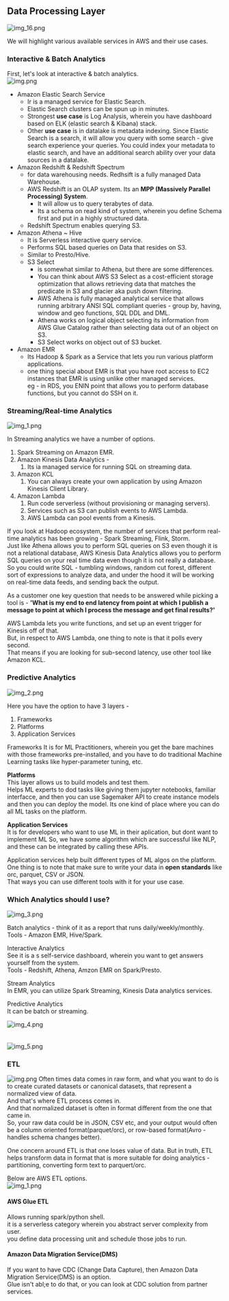 ## Data Processing Layer
![img_16.png](images/img_16.png)<br>

We will highlight various available services in AWS and their use cases.<br>

### Interactive & Batch Analytics
First, let's look at interactive & batch analytics. <br>
![img.png](images/img_17.png) <br>

- Amazon Elastic Search Service <br>
  - Ir is a managed service for Elastic Search.<br>
  - Elastic Search clusters can be spun up in minutes.<br>
  - Strongest **use case** is Log Analysis, wherein you have dashboard based on ELK (elastic search & Kibana) stack. <br>
  - Other **use case** is in datalake is metadata indexing. Since Elastic Search is a search, it will allow you query with some search - give search experience your queries. You could index your metadata to elastic search, and have an additional search ability over your data sources in a datalake. <br>
- Amazon Redshift & Redshift Spectrum 
  - for data warehousing needs. Redhsift is a fully managed Data Warehouse. <br>
  - AWS Redshift is an OLAP system. Its an **MPP (Massively Parallel Processing) System**.  <br>
    - It will allow us to query terabytes of data. <br>
    - Its a schema on read kind of system, wherein you define Schema first and put in a highly structured data. <br>
  - Redshift Spectrum enables querying S3. <br>
- Amazon  Athena ~ Hive <br>
  - It is Serverless interactive query service.<br>
  - Performs SQL based queries on Data that resides on S3. <br>
  - Similar to Presto/Hive. <br>
  - S3 Select 
    - is somewhat similar to Athena, but there are some differences. <br>
    - You can think about AWS S3 Select as a cost-efficient storage optimization that allows retrieving data that matches the predicate in S3 and glacier aka push down filtering. <br> 
    - AWS Athena is fully managed analytical service that allows running arbitrary ANSI SQL compliant queries - group by, having, window and geo functions, SQL DDL and DML. <br>
    - Athena works on logical object selecting its information from AWS Glue Catalog rather than selecting data out of an object on S3. <br>
    - S3 Select works on object out of S3 bucket.
- Amazon EMR <br>
  - Its Hadoop & Spark as a Service that lets you run various platform applications. <br>
  - one thing special about EMR is that you have root access to EC2 instances that EMR is using unlike other managed services. <br>
    eg - in RDS, you ENIN point that allows you to perform database functions, but you cannot do SSH on it. <br>

### Streaming/Real-time Analytics
![img_1.png](images/img_18.png) <br>

In Streaming analytics we have a number of options.
1. Spark Streaming on Amazon EMR.
2. Amazon Kinesis Data Analytics -
   1. Its ia managed service for running SQL on streaming data.
3. Amazon KCL
   1. You can always create your own application by using Amazon Kinesis Client Library.
4. Amazon Lambda
   1. Run code serverless (without provisioning or managing servers).
   2. Services such as S3 can publish events to AWS Lambda.
   3. AWS Lambda can pool events from a Kinesis.

If you look at Hadoop ecosystem, the number of services that perform real-time analytics has been growing - Spark Streaming, Flink, Storm.  <br>
Just like Athena allows you to perform SQL queries on S3 even though it is not a relational database, AWS Kinesis Data Analytics allows you to perform SQL queries on your real time data even though it is not really a database. <br>
So you could write SQL - tumbling windows, random cut forest, different sort of expressions to analyze data, and under the hood it will be working on real-time data feeds, and sending back the output. <br> 

As a customer one key question that needs to be answered while picking a tool is - **'What is my end to end latency from point at which I publish a message to point at which I process the message and get final results?'**<br>

AWS Lambda lets you write functions, and set up an event trigger for Kinesis off of that. <br>
But, in respect to AWS Lambda, one thing to note is that it polls every second.<br>
That means if you are looking for sub-second latency, use other tool like Amazon KCL.<br>

### Predictive Analytics
![img_2.png](images/img_19.png) <br>

Here you have the option to have 3 layers -
1. Frameworks
2. Platforms
3. Application Services

Frameworks
It is for ML Practitioners, wherein you get the bare machines with those frameworks pre-installed, and you have to do traditional Machine Learning tasks like hyper-parameter tuning, etc.

**Platforms**<br> 
This layer allows us to build models and test them.<br>
Helps ML experts to dod tasks like giving them jupyter notebooks, familiar interfacce, and then you can use Sagemaker API to create instance models and then you can deploy the model.
Its one kind of place where you can do all ML tasks on the platform.

**Application Services**<br> 
It is for developers who want to use ML in their aplication, but dont want to implement ML
So, we have some algorithm which are successful like NLP, and these can be integrated by calling these APIs.

Application services help built different types of ML algos on the platform.<br>
One thing is to note that make sure to write your data in **open standards** like orc, parquet, CSV or JSON. <br>
That ways you can use different tools with it for your use case. <br>



### Which Analytics should I use?
![img_3.png](images/img_20.png)


Batch analytics - think of it as a report that runs  daily/weekly/monthly. <br>
Tools - Amazon EMR, Hive/Spark. <br>

Interactive Analytics <br>
See it is a s self-service dashboard, wherein you want to get answers yourself from the system. <br>
Tools - Redshift, Athena, Amzon EMR on Spark/Presto. <br>

Stream Analytics <br>
In EMR, you can utilize Spark Streaming, Kinesis Data analytics services. <br>

Predictive Analytics <br>
It can be batch or streaming. <br>


![img_4.png](images/img_22.png)
<br><br><br>
![img_5.png](images/img_23.png)


### ETL
![img.png](images/img_24.png)
Often times data comes in raw form, and what you want to do is to create curated datasets or canonical datasets, that represent a normalized view of data. <br>
And that's where ETL process comes in. <br>
And that normalized dataset is often in format different from the one that came in. <br>
So, your raw data could be in JSON, CSV etc, and your output would often be a column oriented format(parquet/orc), or row-based format(Avro - handles schema changes better). <br>

One concern around ETL is that one loses value of data.
But in truth, ETL helps transform data in format that is more suitable for doing analytics - partitioning, converting form text to parquert/orc.


Below are AWS ETL options. <br>
![img_1.png](images/img_25.png)<br>

#### AWS Glue ETL
Allows running spark/python shell. <br>
it is a serverless category wherein you abstract server complexity from user. <br>
you define data processing unit and schedule those jobs to run. <br>

#### Amazon Data Migration Service(DMS)
If you want to have CDC (Change Data Capture), then Amazon Data Migration Service(DMS) is an option. <br>
Glue isn't abl;e to do that, or you can look at CDC solution from partner services. <br>



